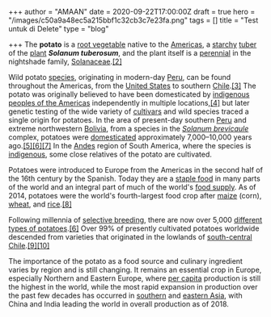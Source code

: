 +++
author = "AMAAN"
date = 2020-09-22T17:00:00Z
draft = true
hero = "/images/c50a9a48ec5a215bbf1c32cb3c7e23fa.png"
tags = []
title = "Test untuk di Delete"
type = "blog"

+++
The **potato** is a [root vegetable](https://en.wikipedia.org/wiki/Root_vegetable "Root vegetable") native to the [Americas](https://en.wikipedia.org/wiki/Americas "Americas"), a [starchy](https://en.wikipedia.org/wiki/Starch "Starch") [tuber](https://en.wikipedia.org/wiki/Tuber "Tuber") of the [plant](https://en.wikipedia.org/wiki/Plant "Plant") **_Solanum tuberosum_**, and the plant itself is a [perennial](https://en.wikipedia.org/wiki/Perennial_plant "Perennial plant") in the nightshade family, [Solanaceae](https://en.wikipedia.org/wiki/Solanaceae "Solanaceae").[\[2\]](https://en.wikipedia.org/wiki/Potato#cite_note-2)

Wild potato [species](https://en.wikipedia.org/wiki/Species "Species"), originating in modern-day [Peru](https://en.wikipedia.org/wiki/Peru "Peru"), can be found throughout the Americas, from the [United States](https://en.wikipedia.org/wiki/United_States "United States") to southern [Chile](https://en.wikipedia.org/wiki/Chile "Chile").[\[3\]](https://en.wikipedia.org/wiki/Potato#cite_note-3) The potato was originally believed to have been domesticated by [indigenous peoples of the Americas](https://en.wikipedia.org/wiki/Indigenous_peoples_of_the_Americas "Indigenous peoples of the Americas") independently in multiple locations,[\[4\]](https://en.wikipedia.org/wiki/Potato#cite_note-UniWisconsin-4) but later genetic testing of the wide variety of [cultivars](https://en.wikipedia.org/wiki/Cultivar "Cultivar") and wild species traced a single origin for potatoes. In the area of present-day southern [Peru](https://en.wikipedia.org/wiki/Peru "Peru") and extreme northwestern [Bolivia](https://en.wikipedia.org/wiki/Bolivia "Bolivia"), from a species in the [_Solanum brevicaule_](https://en.wikipedia.org/wiki/Solanum_brevicaule "Solanum brevicaule") complex, potatoes were [domesticated](https://en.wikipedia.org/wiki/Domestication "Domestication") approximately 7,000–10,000 years ago.[\[5\]](https://en.wikipedia.org/wiki/Potato#cite_note-Spooner_2005_14694%E2%80%9399-5)[\[6\]](https://en.wikipedia.org/wiki/Potato#cite_note-LostCrops-6)[\[7\]](https://en.wikipedia.org/wiki/Potato#cite_note-John_Michael_Francis_2005-7) In the [Andes](https://en.wikipedia.org/wiki/Andes "Andes") region of South America, where the species is [indigenous](https://en.wikipedia.org/wiki/Indigenous_species "Indigenous species"), some close relatives of the potato are cultivated.

Potatoes were introduced to Europe from the Americas in the second half of the 16th century by the Spanish. Today they are a [staple food](https://en.wikipedia.org/wiki/Staple_food "Staple food") in many parts of the world and an integral part of much of the world's [food supply](https://en.wikipedia.org/wiki/Food_supply "Food supply"). As of 2014, potatoes were the world's fourth-largest food crop after [maize](https://en.wikipedia.org/wiki/Maize "Maize") (corn), [wheat](https://en.wikipedia.org/wiki/Wheat "Wheat"), and [rice](https://en.wikipedia.org/wiki/Rice "Rice").[\[8\]](https://en.wikipedia.org/wiki/Potato#cite_note-potpro-8)

Following millennia of [selective breeding](https://en.wikipedia.org/wiki/Selective_breeding "Selective breeding"), there are now over 5,000 [different types of potatoes](https://en.wikipedia.org/wiki/List_of_potato_cultivars "List of potato cultivars").[\[6\]](https://en.wikipedia.org/wiki/Potato#cite_note-LostCrops-6) Over 99% of presently cultivated potatoes worldwide descended from varieties that originated in the lowlands of [south-central Chile](https://en.wikipedia.org/wiki/Zona_Sur "Zona Sur").[\[9\]](https://en.wikipedia.org/wiki/Potato#cite_note-chile-9)[\[10\]](https://en.wikipedia.org/wiki/Potato#cite_note-Ames2008-10)

The importance of the potato as a food source and culinary ingredient varies by region and is still changing. It remains an essential crop in Europe, especially Northern and Eastern Europe, where [per capita](https://en.wikipedia.org/wiki/Per_capita "Per capita") production is still the highest in the world, while the most rapid expansion in production over the past few decades has occurred in [southern](https://en.wikipedia.org/wiki/Southern_Asia "Southern Asia") and [eastern Asia](https://en.wikipedia.org/wiki/Eastern_Asia "Eastern Asia"), with China and India leading the world in overall production as of 2018.